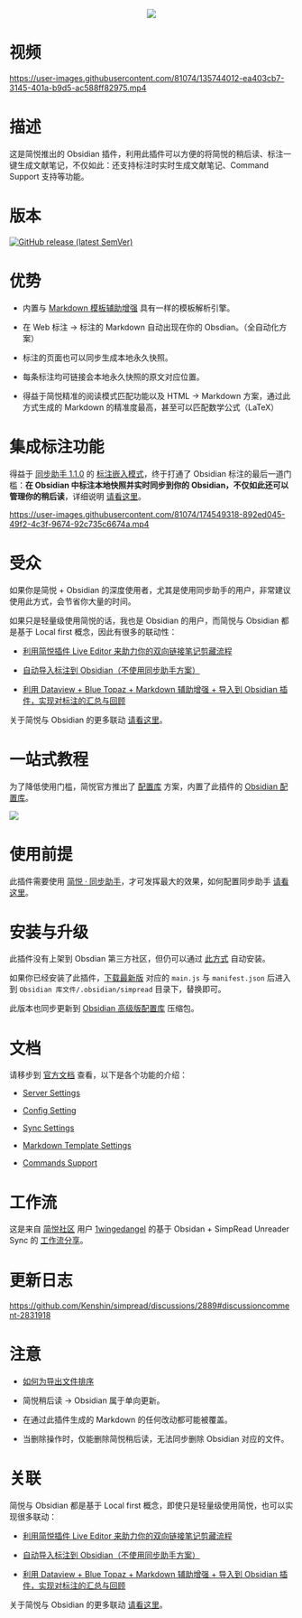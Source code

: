 <p align="center">
   <img src="https://user-images.githubusercontent.com/81074/170913930-f01e91fe-0d65-4bf7-b0da-38248989f1e6.png" />
</p>

# 视频

https://user-images.githubusercontent.com/81074/135744012-ea403cb7-3145-401a-b9d5-ac588ff82975.mp4

# 描述

这是简悦推出的 Obsidian 插件，利用此插件可以方便的将简悦的稍后读、标注一键生成文献笔记，不仅如此：还支持标注时实时生成文献笔记、Command Support 支持等功能。

# 版本

[![GitHub release (latest SemVer)](https://img.shields.io/github/v/release/kenshin/simpread-obsidian-plugin?style=for-the-badge)](https://github.com/kenshin/simpread-obsidian-plugin/releases/latest)

# 优势

- 内置与 [Markdown 模板辅助增强](https://github.com/Kenshin/simpread/discussions/3725) 具有一样的模板解析引擎。

- 在 Web 标注 → 标注的 Markdown 自动出现在你的 Obsdian。（全自动化方案）

- 标注的页面也可以同步生成本地永久快照。

- 每条标注均可链接会本地永久快照的原文对应位置。

- 得益于简悦精准的阅读模式匹配功能以及 HTML → Markdown 方案，通过此方式生成的 Markdown 的精准度最高，甚至可以匹配数学公式（LaTeX）

# 集成标注功能

得益于 [同步助手 1.1.0](https://github.com/Kenshin/simpread/discussions/4049#discussioncomment-2982511) 的 [标注嵌入模式](https://github.com/Kenshin/simpread/discussions/4070)，终于打通了 Obsidian 标注的最后一道门槛：**在 Obsidian 中标注本地快照并实时同步到你的 Obsidian，不仅如此还可以管理你的稍后读**，详细说明 [请看这里](https://github.com/Kenshin/simpread/discussions/2889#discussioncomment-2983691)。

https://user-images.githubusercontent.com/81074/174549318-892ed045-49f2-4c3f-9674-92c735c6674a.mp4

# 受众

如果你是简悦 + Obsidian 的深度使用者，尤其是使用同步助手的用户，非常建议使用此方式，会节省你大量的时间。

如果只是轻量级使用简悦的话，我也是 Obsidian 的用户，而简悦与 Obsidian 都是基于 Local first 概念，因此有很多的联动性：

- [利用简悦插件 Live Editor 来助力你的双向链接笔记剪藏流程](https://zhuanlan.zhihu.com/p/412710060)

- [自动导入标注到 Obsidian（不使用同步助手方案）](https://github.com/Kenshin/simpread/discussions/3932)

- [利用 Dataview + Blue Topaz + Markdown 辅助增强 + 导入到 Obsidian 插件，实现对标注的汇总与回顾](https://github.com/Kenshin/simpread/discussions/3807)

关于简悦与 Obsidian 的更多联动 [请看这里](https://github.com/Kenshin/simpread/discussions?discussions_q=label%3Aobsidian)。

# 一站式教程

为了降低使用门槛，简悦官方推出了 [配置库](https://github.com/Kenshin/simpread/discussions/4531) 方案，内置了此插件的 [Obsidian 配置库](https://github.com/Kenshin/simpread/discussions/4531#discussioncomment-3844881)。

![](https://user-images.githubusercontent.com/81074/195000268-f6af3191-8a92-4f1c-ab6c-7a0abe8edcca.png)

# 使用前提

此插件需要使用 [简悦 · 同步助手](http://ksria.com/simpread/docs/#/Sync)，才可发挥最大的效果，如何配置同步助手 [请看这里](https://kb.simpread.pro/#/page/配置同步助手)。

# 安装与升级

此插件没有上架到 Obsdian 第三方社区，但仍可以通过 [此方式](https://github.com/Kenshin/simpread/discussions/2889#discussioncomment-2831907) 自动安装。

如果你已经安装了此插件，[下载最新版](https://github.com/kenshin/simpread-obsidian-plugin/releases/latest) 对应的 `main.js` 与 `manifest.json` 后进入到 `Obsidian 库文件/.obsidian/simpread` 目录下，替换即可。

此版本也同步更新到 [Obsidian 高级版配置库](https://github.com/Kenshin/simpread/discussions/4531#discussioncomment-3844881) 压缩包。

# 文档

请移步到 [官方文档](https://github.com/Kenshin/simpread/discussions/2889) 查看，以下是各个功能的介绍：

- [Server Settings](https://github.com/Kenshin/simpread/discussions/2889#discussioncomment-1388527)

- [Config Setting](https://github.com/Kenshin/simpread/discussions/2889#discussioncomment-1389535)

- [Sync Settings](https://github.com/Kenshin/simpread/discussions/2889#discussioncomment-1393730)

- [Markdown Template Settings](https://github.com/Kenshin/simpread/discussions/2889#discussioncomment-1420516)

- [Commands Support](https://github.com/Kenshin/simpread/discussions/2889#discussioncomment-1420517)

# 工作流

这是来自 [简悦社区](https://t.me/simpread) 用户 [1wingedangel](https://github.com/1wingedangel) 的基于 Obsidan + SimpRead Unreader Sync 的 [工作流分享](https://github.com/Kenshin/simpread/discussions/3999)。

# 更新日志

https://github.com/Kenshin/simpread/discussions/2889#discussioncomment-2831918

# 注意

- [如何为导出文件排序](https://github.com/Kenshin/simpread/discussions/2889#discussioncomment-2831914)

- 简悦稍后读 → Obsidian 属于单向更新。

- 在通过此插件生成的 Markdown 的任何改动都可能被覆盖。

- 当删除操作时，仅能删除简悦稍后读，无法同步删除 Obsidian 对应的文件。

# 关联

简悦与 Obsidian 都是基于 Local first 概念，即使只是轻量级使用简悦，也可以实现很多联动：

- [利用简悦插件 Live Editor 来助力你的双向链接笔记剪藏流程](https://zhuanlan.zhihu.com/p/412710060)

- [自动导入标注到 Obsidian（不使用同步助手方案）](https://github.com/Kenshin/simpread/discussions/3932)

- [利用 Dataview + Blue Topaz + Markdown 辅助增强 + 导入到 Obsidian 插件，实现对标注的汇总与回顾](https://github.com/Kenshin/simpread/discussions/3807)

关于简悦与 Obsidian 的更多联动 [请看这里](https://github.com/Kenshin/simpread/discussions?discussions_q=label%3Aobsidian)。